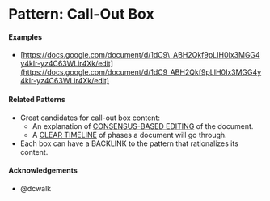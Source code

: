 # Pattern: Call-Out Box

#### Examples

* [https://docs.google.com/document/d/1dC9\_ABH2Qkf9pLIH0Ix3MGG4y4kIr-yz4C63WLir4Xk/edit](https://docs.google.com/document/d/1dC9_ABH2Qkf9pLIH0Ix3MGG4y4kIr-yz4C63WLir4Xk/edit)

#### Related Patterns

* Great candidates for call-out box content:
  * An explanation of [CONSENSUS-BASED EDITING](/google-drive-consensus-based-editing.md) of the document.
  * A [CLEAR TIMELINE](/process-clear-timelines.md) of phases a document will go through.
* Each box can have a BACKLINK to the pattern that rationalizes its content.

#### Acknowledgements

* @dcwalk



